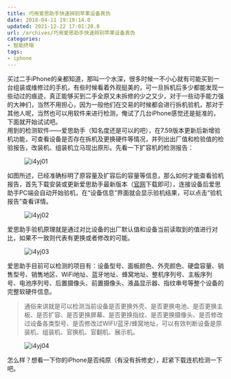```yaml
---
title: 巧用爱思助手快速辨别苹果设备真伪
date: 2018-04-11 19:19:14.0
updated: 2021-12-22 17:01:20.0
url: /archives/巧用爱思助手快速辨别苹果设备真伪
categories: 
- 智能终端
tags: 
- iphone
---
```


<!-- wp:paragraph -->
<p>买过二手iPhone的亲都知道，那叫一个水深，很多时候一不小心就有可能买到一台组装或维修过的手机，有些时候看着外观挺美的，可一旦拆机后多少都能发现一些动过的痕迹，真正能够买到二手全原又未拆修的少之又少，对于一些动手能力强的大神们，当然不用担心，因为一般他们在交易的时候都会进行拆机验机，那对于其他人呢，当然也可以用软件来进行检测，俺试了几台iPhone感觉还是挺准的，下面就开始试试吧。<br>
用到的检测软件——爱思助手（知名度还是可以的吧），在7.59版本更新后新增验机功能，可查看设备是否存在拆机及更换硬件等情况，并列出出厂值和检验值的检验报告，改装机、组装机立马现出原形。先看一下扩容机的检测报告：</p>
<!-- /wp:paragraph -->

<!-- wp:image -->
<figure class="wp-block-image"><img src="https://cdn.uu126.cn/201804/i4yj01.png" alt="i4yj01"/></figure>
<!-- /wp:image -->

<!-- wp:paragraph -->
<p>如图所述，已经准确标明了原容量及扩容后的容量等信息，那么如何才能查看验机报告，首先下载安装或更新爱思助手最新版本（<a href="https://www.i4.cn/">官网</a>下载即可），连接设备后爱思助手PC端会自动开始验机，在“设备信息”界面就会显示验机结果，可以点击“验机报告”查看详情。</p>
<!-- /wp:paragraph -->

<!-- wp:image -->
<figure class="wp-block-image"><img src="https://cdn.uu126.cn/201804/i4yj02.png" alt="i4yj02"/></figure>
<!-- /wp:image -->

<!-- wp:paragraph -->
<p>爱思助手验机原理就是通过对比设备的出厂默认值和设备当前读取到的值进行对比，如果不一致则代表有更换或者修改的可能。</p>
<!-- /wp:paragraph -->

<!-- wp:image -->
<figure class="wp-block-image"><img src="https://cdn.uu126.cn/201804/i4yj03.png" alt="i4yj03"/></figure>
<!-- /wp:image -->

<!-- wp:paragraph -->
<p>爱思助手目前可以检测的项目有：设备型号、面板颜色、外壳颜色、硬盘容量、销售型号、销售地区、WiFi地址、蓝牙地址、蜂窝地址、整机序列号、主板序列号、电池序列号、后置摄像头、前置摄像头、液晶显示器、指纹串号等整个设备的完整软硬件信息。</p>
<!-- /wp:paragraph -->

<!-- wp:quote -->
<blockquote class="wp-block-quote"><p>通俗来讲就是可以检测当前设备是否更换外壳、是否更换电池、是否更换主板、是否扩容、是否更换屏幕、是否更换指纹、是否更换摄像头、是否修改过设备各类型号、是否修改过WIFI/蓝牙/蜂窝地址，可以有效判断设备是原装机、组装机、官换机、官翻机、展示机。</p></blockquote>
<!-- /wp:quote -->

<!-- wp:image -->
<figure class="wp-block-image"><img src="https://cdn.uu126.cn/201804/i4yj04.png" alt="i4yj04"/></figure>
<!-- /wp:image -->

<!-- wp:paragraph -->
<p>怎么样？想看一下你的iPhone是否纯原（有没有拆修史），赶紧下载连机检测一下吧。</p>
<!-- /wp:paragraph -->